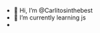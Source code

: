 - 👋 Hi, I’m @Carlitosinthebest                                                                                                                                                                                                                                                    
- 🌱 I’m currently learning  js
-                                                             
<!---
Carlitosinthebest/Carlitosinthebest is a ✨ special ✨ repository because its `README.md` (this file) appears on your GitHub profile.                                                                                                                                                    
You can click the Preview link to take a look at your changes.
--->
